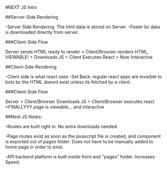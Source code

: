 #NEXT JS Intro

##Server-Side Rendering

-Server Side Rendering. The html data is stored on Server. -Faster bc data is downloaded directly from server.

###Client-Side Flow

Server sends HTML ready to render > Client/Browser renders HTML, VIEWABLE! + Downloads JS > Client Executes React > Now Interactive

##Client-Side Rendering

-Client side is what react uses -Set Back: regular react apps are invisible to bots bc the HTML doesnt exist unless its fetched by a client.

###Client-Side Flow

Server > Client/Browser Downloads JS > Client/Browser executes react >FINALLYYY page is viewable… and interactive

##Next JS Notes:

-Routes are built right in. No extra downloads needed.

-Page routes exist as soon as the javascript file is created, and component is exported out of pages folder. Does not have to be manually added to home page in order to exist.

-API backend platform is built inside front end "pages" folder. Increases Speed.
